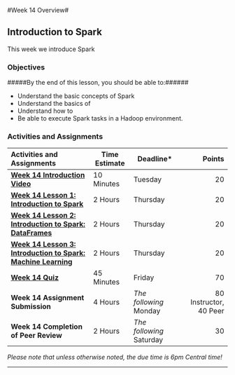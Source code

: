 #Week 14 Overview#

## Introduction to Spark ##

This week we introduce Spark

### Objectives ###

#####By the end of this lesson, you should be able to:######

- Understand the basic concepts of Spark
- Understand the basics of 
- Understand how to 
- Be able to execute Spark tasks in a Hadoop environment. 

### Activities and Assignments ###

|Activities and Assignments | Time Estimate | Deadline* | Points|
|:------| -----|-------|----------:|
|**[Week 14 Introduction Video][wv]** |10 Minutes|Tuesday|20|
|**[Week 14 Lesson 1: Introduction to Spark](lesson1.md)**| 2 Hours |Thursday| 20|
|**[Week 14 Lesson 2: Introduction to Spark: DataFrames](lesson2.md)**| 2 Hours | Thursday | 20 |
|**[Week 14 Lesson 3: Introduction to Spark: Machine Learning](lesson3.md)**| 2 Hours | Thursday| 20 |
|**[Week 14 Quiz][wq]**| 45 Minutes | Friday | 70|
|**Week 14 Assignment Submission**| 4 Hours | *The following* Monday | 80 Instructor, 40 Peer | 
|**Week 14 Completion of Peer Review**| 2 Hours | *The following* Saturday | 30 | 

*Please note that unless otherwise noted, the due time is 6pm Central time!*

----------
[wv]: https://mediaspace.illinois.edu/media/
[wq]: https://learn.illinois.edu/mod/quiz/
